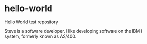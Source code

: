 # hello-world
Hello World test repository

Steve is a software developer.  I like developing software on the IBM i system, formerly known as AS/400.
